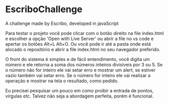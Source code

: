 # EscriboChallenge
A challenge made by Escribo, developed in javaScript

Para testar o projeto você pode clicar com o botão direito na file index.html e escolher a opção 'Open with Live Server' ou abrir a file no vs code e apertar os botões Alt+L Alt+O. Ou você pode ir até a pasta onde está alocado o repositório e abrir a file index.html no seu navegador preferido.


O front do sistema é simples e de fácil entendimento, você digita um número e ele retorna a soma dos números inteiros divisíveis por 3 ou 5. Se o número não for inteiro ele vai setar erro e mostrar um alert, se estiver vazio também vai setar erro. Se o número for inteiro ele vai realizar a operação e mostrar na tela o resultado, como pedido.

Eu precisei pesquisar um pouco em como proibir a entrada de pontos, vírgulas etc. Talvez não seja a abordagem perfeita, porém é funcional.
